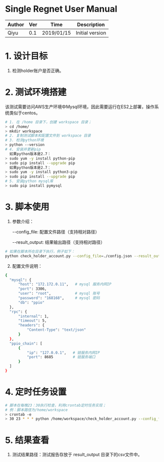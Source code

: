 # Single Regnet User Manual
|Author | Ver | Time | Description |
| ----- | --- | -----------| ---------------|
|Qiyu   | 0.1 |2019/01/15  | Initial version|


<!-- TOC -->
<!-- /TOC -->

# 1. 设计目标
1. 检测holder账户是否正确。


# 2. 测试环境搭建
该测试需要访问AWS生产环境中Mysql环境，因此需要运行在ES2上部署，操作系统类似于centos。

```bash
# 1. 在 /home 目录下，创建 workspace 目录；
> cd /home/
> mkdir workspace
# 2. 复制测试脚本和配置文件到 workspace 目录
# 3. 检测python环境
> python --version
# 4. 安装并更新pip
  如果python版本是2.7：
> sudo yum -y install python-pip
> sudo pip install --upgrade pip
  如果python版本是2.7：
> sudo yum -y install python3-pip
> sudo pip install --upgrade pip
# 5. 安装python mysql库
> sudo pip install pymysql
```

# 3. 脚本使用
1. 参数介绍：

   --config_file:    配置文件路径（支持相对路径）

   --result_output:  结果输出路径（支持相对路径）
```bash
# 如果在脚本所在目录下执行，例子如下：
python check_holder_account.py --config_file=./config.json --result_output=./result
```
2. 配置文件说明：
```bash
{
  "mysql": {
      "host": "172.172.0.11",   # mysql 服务内网IP
      "port": 3306,
      "user": "root",           # mysql 账号
      "password": "168168",     # mysql 密码
      "db": "ppio"
  },
  "rpc": {
      "internal": 1,
      "timeout": 5,
      "headers": {
          "Content-Type": "text/json"
      }
  },
  "ppio_chain": [
      {
          "ip": "127.0.0.1",   # 链服务内网IP
          "port": 8685         # 链服务端口
      }
  ]
}
```
# 4. 定时任务设置
```bash
# 脚本在每晚23：30执行检查，利用crontab定时任务实现；
# 例：脚本路径为/home/workspace
> crontab -e
> 30 23 * * * python /home/workspace/check_holder_account.py --config_file=/home/workspace/config.json --result_output=/home/workspace/result
```
# 5. 结果查看
1. 测试结果路径：测试报告存放于 result_output 目录下的csv文件中。